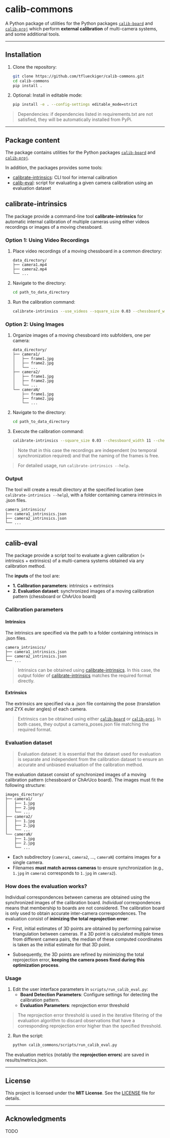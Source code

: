 # **calib-commons**

A Python package of utilities for the Python packages [`calib-board`](https://github.com/tflueckiger/calib-board) and [`calib-proj`](https://github.com/tflueckiger/calib-proj) which perform **external calibration** of multi-camera systems, and some additional tools.

---

## **Installation**

1. Clone the repository:

   ```bash
   git clone https://github.com/tflueckiger/calib-commons.git
   cd calib-commons
   pip install .
   ```

2. Optional: Install in editable mode:

   ```bash
   pip install -e . --config-settings editable_mode=strict
   ```

> Dependencies: if dependencies listed in requirements.txt are not satisfied, they will be automatically installed from PyPi.

---

## **Package content**

The package contains utilities for the Python packages [`calib-board`](https://github.com/tflueckiger/calib-board) and [`calib-proj`](https://github.com/tflueckiger/calib-proj). 

In addition, the packages provides some tools: 
- [calibrate-intrinsics](#calibrate-intrinsics): CLI tool for internal calibration
- [calib-eval](#calib-eval): script for evaluating a given camera calibration using an evaluation dataset


## **calibrate-intrinsics**
The package provide a command-line tool **calibrate-intrinsics** for automatic internal calibration of multiple cameras using either videos recordings or images of a moving chessboard.

### **Option 1: Using Video Recordings**

1. Place video recordings of a moving chessboard in a common directory:

   ```plaintext
   data_directory/
   ├── camera1.mp4
   ├── camera2.mp4
   └── ...
   ```

2. Navigate to the directory:

   ```bash
   cd path_to_data_directory
   ```

3. Run the calibration command:

   ```bash
   calibrate-intrinsics --use_videos --square_size 0.03 --chessboard_width 11 --chessboard_height 8 --sampling_step 45
   ```


### **Option 2: Using Images**

1. Organize images of a moving chessboard into subfolders, one per camera:

   ```plaintext
   data_directory/
   ├── camera1/
   │   ├── frame1.jpg
   │   ├── frame2.jpg
   │   └── ...
   ├── camera2/
   │   ├── frame1.jpg
   │   ├── frame2.jpg
   │   └── ...
   └── cameraN/
       ├── frame1.jpg
       ├── frame2.jpg
       └── ...
   ```

2. Navigate to the directory:

   ```bash
   cd path_to_data_directory
   ```

3. Execute the calibration command:

   ```bash
   calibrate-intrinsics --square_size 0.03 --chessboard_width 11 --chessboard_height 8
   ```

> Note that in this case the recordings are independent (no temporal synchronization required) and that the naming of the frames is free.

> For detailed usage, run `calibrate-intrinsics --help`.

### Output 
The tool will create a result directory at the specified location (see `calibrate-intrinsics --help`), with a folder containing camera intrinsics in .json files. 
```plaintext
camera_intrinsics/
├── camera1_intrinsics.json
├── camera2_intrinsics.json
└── ...
```

---
## **calib-eval**
The package provide a script tool to evaluate a given calibration (= intrinsics + extrinsics) of a multi-camera systems obtained via any calibration method. 

The **inputs** of the tool are: 
- **1. Calibration parameters**: intrinsics + extrinsics
- **2. Evaluation dataset**: synchronized images of a moving calibration pattern (chessboard or ChArUco board)

### **Calibration parameters**


#### Intrinsics 
The intrinsics are specified via the path to a folder containing intriniscs in .json files. 
```plaintext
camera_intrinsics/
├── camera1_intrinsics.json
├── camera2_intrinsics.json
└── ...
```
> Intrinsics can be obtained using [calibrate-intrinsics](#calibrate-intrinsics). In this case, the output folder of [calibrate-intrinsics](#calibrate-intrinsics) matches the required format directly.


#### Extrinsics 
The extrinsics are specified via a .json file containing the pose (translation and ZYX euler angles) of each camera.

> Extrinsics can be obtained using either [`calib-board`](https://github.com/tflueckiger/calib-board) or [`calib-proj`](https://github.com/tflueckiger/calib-proj). In both cases, they output a camera_poses.json file matching the required format.

### **Evaluation dataset**

> Evaluation dataset: it is essential that the dataset used for evaluation is separate and independent from the calibration dataset to ensure an accurate and unbiased evaluation of the calibration method.

The evaluation dataset consist of synchronized images of a moving calibration pattern (chessboard or ChArUco board). The images must fit the following structure: 


```plaintext
images_directory/
├── camera1/
│   ├── 1.jpg
│   ├── 2.jpg
│   └── ...
├── camera2/
│   ├── 1.jpg
│   ├── 2.jpg
│   └── ...
└── cameraN/
    ├── 1.jpg
    ├── 2.jpg
    └── ...
```

- Each subdirectory (`camera1`, `camera2`, ..., `cameraN`) contains images for a single camera.
- Filenames **must match across cameras** to ensure synchronization (e.g., `1.jpg` in `camera1` corresponds to `1.jpg` in `camera2`).

### How does the evaluation works?
Individual correspondences between cameras are obtained using the synchronized images of the calibration board. *Individual* correspondences means that membership to boards are not considered. The calibration board is only used to obtain accurate inter-camera correspondences. The evaluation consist of **inimizing the total reprojection error**:

- First, initial estimates of 3D points are obtained by performing pairwise triangulation between cameras. If a 3D point is calculated multiple times from different camera pairs, the median of these computed coordinates is taken as the initial estimate for that 3D point.

- Subsequently, the 3D points are refined by minimizing the total reprojection error, **keeping the camera poses fixed during this optimization process**.

### Usage

1. Edit the user interface parameters in `scripts/run_calib_eval.py`:
   - **Board Detection Parameters**: Configure settings for detecting the calibration pattern.
   - **Evaluation Parameters**: reprojection error threshold

> The reprojection error threshold is used in the iterative filtering of the evaluation algorithm to discard observations that have a corresponding reprojection error higher than the specified threshold. 

2. Run the script:

   ```bash
   python calib_commons/scripts/run_calib_eval.py
   ```
The evaluation metrics (notably the **reprojection errors**) are saved in results/metrics.json.

---

## **License**

This project is licensed under the **MIT License**. See the [LICENSE](https://github.com/tflueckiger/calib-board/blob/main/LICENSE) file for details.

---

## **Acknowledgments**

TODO